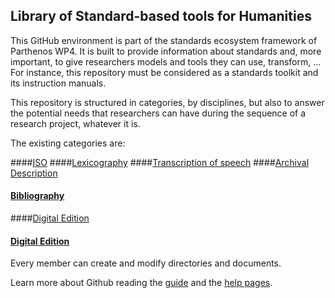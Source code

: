 ## Library of Standard-based tools for Humanities

This GitHub environment is part of the standards ecosystem framework of Parthenos WP4.
It is built to provide information about standards and, more important, to give researchers models and tools they can use, transform, …
For instance, this repository must be considered as a standards toolkit and its instruction manuals.

This repository is structured in categories, by disciplines, but also to answer the potential needs that researchers can have during the sequence of a research project, whatever it is.

The existing categories are:

####[ISO](https://github.com/ParthenosWP4/standardsLibrary/tree/master/ISO)
####[Lexicography](https://github.com/ParthenosWP4/standardsLibrary/tree/master/Lexicography)
####[Transcription of speech](https://github.com/ParthenosWP4/standardsLibrary/tree/master/TranscriptionOfSpeech)
####[Archival Description](https://github.com/ParthenosWP4/standardsLibrary/tree/master/archivalDescription)
#### [Bibliography](https://github.com/ParthenosWP4/standardsLibrary/tree/master/bibliography)
####[Digital Edition](https://github.com/ParthenosWP4/standardsLibrary/tree/master/digitalEdition)
#### [Digital Edition](https://github.com/ParthenosWP4/standardsLibrary/tree/master/digitalEdition)

Every member can create and modify directories and documents.

Learn more about Github reading the [guide](https://guides.github.com/) and the [help pages](https://help.github.com/).
